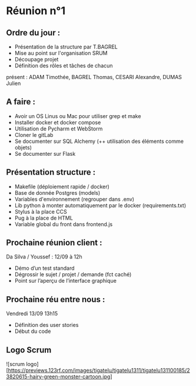 # Réunion n°1

## Ordre du jour : 
+ Présentation de la structure par T.BAGREL
+ Mise au point sur l'organisation SRUM
+ Découpage projet 
+ Définition des rôles et tâches de chacun 
 
présent : ADAM Timothée, BAGREL Thomas, CESARI Alexandre, DUMAS Julien

## A faire :
+ Avoir un OS Linus ou Mac pour utiliser grep et make
+ Installer docker et docker compose
+ Utilisation de Pycharm et WebStorm
+ Cloner le gitLab
+ Se documenter sur SQL Alchemy (++ utilisation des éléments comme objets)
+ Se documenter sur Flask

## Présentation structure : 
+ Makefile (déploiement rapide / docker)
+ Base de donnée Postgres (models)
+ Variables d'environnement (regrouper dans .env)
+ Lib python à monter automatiquement par le docker (requirements.txt)
+ Stylus à la place CCS
+ Pug à la place de HTML
+ Variable global du front dans frontend.js

## Prochaine réunion client : 
Da Silva / Youssef : 12/09 à 12h
+ Démo d’un test standard
+ Dégrossir le sujet / projet / demande (fct caché)
+ Point sur l’aperçu de l’interface graphique 

## Prochaine réu entre nous : 
Vendredi 13/09 13h15
+ Définition des user stories
+ Début du code

## Logo Scrum

![scrum logo][https://previews.123rf.com/images/tigatelu/tigatelu1311/tigatelu131100185/23820615-hairy-green-monster-cartoon.jpg]